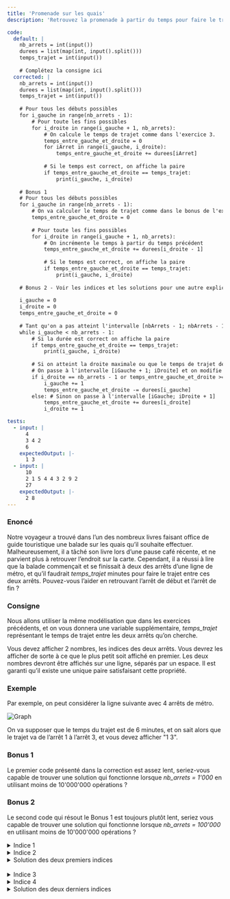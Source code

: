 ```yaml
---
title: 'Promenade sur les quais'
description: 'Retrouvez la promenade à partir du temps pour faire le trajet'

code:
  default: |
    nb_arrets = int(input())
    durees = list(map(int, input().split()))
    temps_trajet = int(input())
    
    # Complétez la consigne ici
  corrected: |
    nb_arrets = int(input())
    durees = list(map(int, input().split()))
    temps_trajet = int(input())
    
    # Pour tous les débuts possibles
    for i_gauche in range(nb_arrets - 1):
        # Pour toute les fins possibles
        for i_droite in range(i_gauche + 1, nb_arrets):
            # On calcule le temps de trajet comme dans l'exercice 3.
            temps_entre_gauche_et_droite = 0
            for iArret in range(i_gauche, i_droite):
                temps_entre_gauche_et_droite += durees[iArret]
            
            # Si le temps est correct, on affiche la paire
            if temps_entre_gauche_et_droite == temps_trajet:
                print(i_gauche, i_droite)
    
    # Bonus 1
    # Pour tous les débuts possibles
    for i_gauche in range(nb_arrets - 1):
        # On va calculer le temps de trajet comme dans le bonus de l'exercice 3
        temps_entre_gauche_et_droite = 0
    
        # Pour toute les fins possibles
        for i_droite in range(i_gauche + 1, nb_arrets):
            # On incrémente le temps à partir du temps précédent
            temps_entre_gauche_et_droite += durees[i_droite - 1]
            
            # Si le temps est correct, on affiche la paire
            if temps_entre_gauche_et_droite == temps_trajet:
                print(i_gauche, i_droite)
    
    # Bonus 2 - Voir les indices et les solutions pour une autre explication
    
    i_gauche = 0
    i_droite = 0
    temps_entre_gauche_et_droite = 0
    
    # Tant qu'on a pas atteint l'intervalle [nbArrets - 1; nbArrets - 1]
    while i_gauche < nb_arrets - 1:
        # Si la durée est correct on affiche la paire
        if temps_entre_gauche_et_droite == temps_trajet:
            print(i_gauche, i_droite)
    
        # Si on atteint la droite maximale ou que le temps de trajet de la balade candidate est trop long
        # On passe à l'intervalle [iGauche + 1; iDroite] et on modifie la somme
        if i_droite == nb_arrets - 1 or temps_entre_gauche_et_droite >= temps_trajet:
            i_gauche += 1
            temps_entre_gauche_et_droite -= durees[i_gauche]
        else: # Sinon on passe à l'intervalle [iGauche; iDroite + 1]
            temps_entre_gauche_et_droite += durees[i_droite]
            i_droite += 1

tests:
  - input: |
      4
      3 4 2
      6
    expectedOutput: |-
      1 3
  - input: |
      10
      2 1 5 4 4 3 2 9 2
      27
    expectedOutput: |-
      2 8
---
```


### Enoncé

Notre voyageur a trouvé dans l’un des nombreux livres faisant office de guide touristique une balade sur les quais qu’il souhaite effectuer. Malheureusement, il a tâché son livre lors d’une pause café récente, et ne parvient plus à retrouver l’endroit sur la carte. Cependant, il a réussi à lire que la balade commençait  et se finissait à deux des arrêts d’une ligne de métro, et qu’il faudrait _temps\_trajet_ minutes pour faire le trajet entre ces deux arrêts. Pouvez-vous l’aider en retrouvant l’arrêt de début et l’arrêt de fin ?

### Consigne

Nous allons utiliser la même modélisation que dans les exercices précédents, et on vous donnera une variable supplémentaire, _temps\_trajet_ représentant le temps de trajet entre les deux arrêts qu’on cherche.

Vous devez afficher 2 nombres, les indices des deux arrêts. Vous devrez les afficher de sorte à ce que le plus petit soit affiché en premier. Les deux nombres devront être affichés sur une ligne, séparés par un espace. Il est garanti qu’il existe une unique paire satisfaisant cette propriété.

### Exemple

Par exemple, on peut considérer la ligne suivante avec 4 arrêts de métro.

![Graph](/polympiads/graph-metro-polympiads.png)

On va supposer que le temps du trajet est de 6 minutes, et on sait alors que le trajet va de l’arrêt 1 à l’arrêt 3, et vous devez afficher "1 3".

### Bonus 1

Le premier code présenté dans la correction est assez lent, seriez-vous capable de trouver une solution qui fonctionne lorsque _nb\_arrets = 1'000_ en utilisant moins de 10'000'000 opérations ?

### Bonus 2

Le second code qui résout le Bonus 1 est toujours plutôt lent, seriez vous capable de trouver une solution qui fonctionne lorsque _nb\_arrets = 100'000_ en utilisant moins de 10'000'000 opérations ?

<details>
  <summary>Indice 1</summary>
    Que pouvez-vous dire sur un trajet trop long ou trop court ?
</details>
<details>
  <summary>Indice 2</summary>
  Quels sont les candidats raisonnables pour un trajet solution lorsque le trajet que vous regardez n'est pas la solution ?
</details>
<details>
  <summary>Solution des deux premiers indices</summary>
    Supposons que le trajet est trop court, alors deux trajets raisonnables sont de lui ajouter l'arrêt juste à droite ou juste à gauche. Dans le cas où il est trop long, on lui retire celui le plus à gauche ou celui le plus à droite.
</details>
<br>
<details>
  <summary>Indice 3</summary>
    Pouvez-vous trouver une manière d'utiliser les indices précédents sans jamais repasser par un même trajet ?
</details>
<details>
  <summary>Indice 4</summary>
    Existe-t-il une manière d'itérer sur une suite de trajets candidats, en s'assurant de ne jamais contredire la propriété précédente ? Si oui, pouvez-vous prouver qu'elle trouvera forcément la solution ?
</details>
<details>
  <summary>Solution des deux derniers indices</summary>
    Nous allons utiliser une technique classique appelée la technique de la fenêtre glissante. On va supposer qu'on connaît un trajet candidat représenté par l'intervalle [left; right] et son temps de trajet. Si celui-ci est trop court, on va s'intéresser au candidat [left + 1; right], sinon on va s'intéresser au candidat [left; right + 1]. La preuve que cette stratégie trouve toujours la solution est laissée en exercice et si vous pensez l'avoir, n'hésitez pas à venir en discuter avec un membre de Polympiads !
</details>